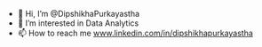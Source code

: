 - 👋 Hi, I’m @DipshikhaPurkayastha
- 👀 I’m interested in Data Analytics
- 📫 How to reach me www.linkedin.com/in/dipshikhapurkayastha

<!---
DipshikhaPurkayastha/DipshikhaPurkayastha is a ✨ special ✨ repository because its `README.md` (this file) appears on your GitHub profile.
You can click the Preview link to take a look at your changes.
--->
